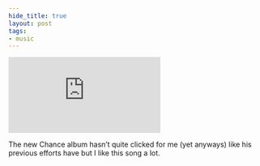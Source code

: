 ```yaml
---
hide_title: true
layout: post
tags:
- music
---
```

<iframe src="https://open.spotify.com/embed/track/4LvRT9c5IKxC8GHVPAAaHb" frameborder="0" allowtransparency="true" allow="encrypted-media"></iframe>

The new Chance album hasn’t quite clicked for me (yet anyways) like his previous efforts have but I like this song a lot.

